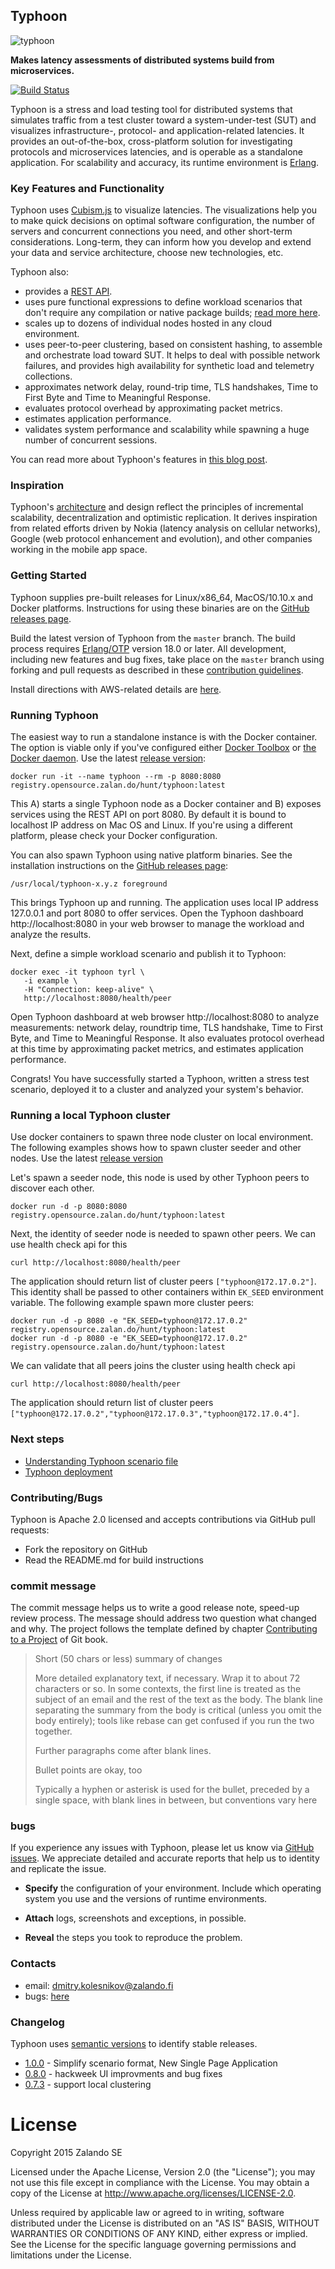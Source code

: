 ## Typhoon

![typhoon](docs/img/typhoon.png)

**Makes latency assessments of distributed systems build from microservices.**

[![Build Status](https://secure.travis-ci.org/zalando/typhoon.svg?branch=master)](http://travis-ci.org/zalando/typhoon)

Typhoon is a stress and load testing tool for distributed systems that simulates traffic from a test cluster toward a system-under-test (SUT) and visualizes infrastructure-, protocol- and application-related latencies. It provides an out-of-the-box, cross-platform solution for investigating protocols and microservices latencies, and is operable as a standalone application. For scalability and accuracy, its runtime environment is [Erlang](http://www.erlang.org/).

### Key Features and Functionality

Typhoon uses [Cubism.js](https://bost.ocks.org/mike/cubism/intro/#0) to visualize latencies. The visualizations help you to make quick decisions on optimal software configuration, the number of servers and concurrent connections you need, and other short-term considerations. Long-term, they can inform how you develop and extend your data and service architecture, choose new technologies, etc.

Typhoon also:
- provides a [REST API](https://github.com/zalando/typhoon/blob/master/docs/restapi.yaml).
- uses pure functional expressions to define workload scenarios that don't require any compilation or native package builds; [read more here](https://github.com/zalando/typhoon/blob/master/docs/scenario.md).
- scales up to dozens of individual nodes hosted in any cloud environment.
- uses peer-to-peer clustering, based on consistent hashing, to assemble and orchestrate load toward SUT. It helps to deal with possible network failures, and provides high availability for synthetic load and telemetry collections.
- approximates network delay, round-trip time, TLS handshakes, Time to First Byte and Time to Meaningful Response.
- evaluates protocol overhead by approximating packet metrics.
- estimates application performance.
- validates system performance and scalability while spawning a huge number of concurrent sessions.

You can read more about Typhoon's features in [this blog post](https://tech.zalando.de/blog/end-to-end-latency-challenges-for-microservices/).

### Inspiration

Typhoon's [architecture](docs/arch.md) and design reflect the principles of incremental scalability, decentralization and  optimistic replication. It derives inspiration from related efforts driven by Nokia (latency analysis on cellular networks), Google (web protocol enhancement and evolution), and other companies working in the mobile app space.

### Getting Started

Typhoon supplies pre-built releases for Linux/x86_64, MacOS/10.10.x and Docker platforms. Instructions for using these binaries are on the [GitHub releases page](https://github.com/zalando/typhoon/releases).

Build the latest version of Typhoon from the `master` branch. The build process requires [Erlang/OTP](http://www.erlang.org/downloads) version 18.0 or later. All development, including new features and bug fixes, take place on the `master` branch using forking and pull requests as described in these [contribution guidelines](docs/contribution.md).

Install directions with AWS-related details are [here](https://github.com/zalando/typhoon/blob/master/docs/install.md).

### Running Typhoon

The easiest way to run a standalone instance is with the Docker container. The option is viable only if you've configured either [Docker Toolbox](https://www.docker.com/products/docker-toolbox) or [the Docker daemon](https://docs.docker.com/engine/reference/commandline/dockerd/). Use the latest [release version](https://github.com/zalando/typhoon/releases):

```
docker run -it --name typhoon --rm -p 8080:8080 registry.opensource.zalan.do/hunt/typhoon:latest
```

This A) starts a single Typhoon node as a Docker container and B) exposes services using the REST API on port 8080. By default it is bound to localhost IP address on Mac OS and Linux. If you're using a different platform, please check your Docker configuration.

You can also spawn Typhoon using native platform binaries. See the installation instructions on the [GitHub releases page](https://github.com/zalando/typhoon/releases):
```
/usr/local/typhoon-x.y.z foreground
```

This brings Typhoon up and running. The application uses local IP address 127.0.0.1 and port 8080 to offer services. Open the Typhoon dashboard http://localhost:8080 in your web browser to manage the workload and analyze the results.

Next, define a simple workload scenario and publish it to Typhoon:
```
docker exec -it typhoon tyrl \
   -i example \
   -H "Connection: keep-alive" \
   http://localhost:8080/health/peer
```  

Open Typhoon dashboard at web browser http://localhost:8080 to analyze measurements: network delay, roundtrip time, TLS handshake, Time to First Byte, and Time to Meaningful Response. It also evaluates protocol overhead at this time by approximating packet metrics, and estimates application performance.

Congrats! You have successfully started a Typhoon, written a stress test scenario, deployed it to a cluster and analyzed your system's behavior.

### Running a local Typhoon cluster 

Use docker containers to spawn three node cluster on local environment. The following examples shows how to spawn cluster seeder and other nodes. Use the latest [release version](https://github.com/zalando/typhoon/releases)

Let's spawn a seeder node, this node is used by other Typhoon peers to discover each other.
```
docker run -d -p 8080:8080 registry.opensource.zalan.do/hunt/typhoon:latest
``` 

Next, the identity of seeder node is needed to spawn other peers. We can use health check api for this 
```
curl http://localhost:8080/health/peer
```
The application should return list of cluster peers `["typhoon@172.17.0.2"]`. This identity shall be passed to other containers within `EK_SEED` environment variable. The following example spawn more cluster peers: 
```
docker run -d -p 8080 -e "EK_SEED=typhoon@172.17.0.2" registry.opensource.zalan.do/hunt/typhoon:latest
docker run -d -p 8080 -e "EK_SEED=typhoon@172.17.0.2" registry.opensource.zalan.do/hunt/typhoon:latest
``` 

We can validate that all peers joins the cluster using health check api 
```
curl http://localhost:8080/health/peer
```
The application should return list of cluster peers 
`["typhoon@172.17.0.2","typhoon@172.17.0.3","typhoon@172.17.0.4"]`.   


### Next steps

* [Understanding Typhoon scenario file](docs/scenario.md)
* [Typhoon deployment](docs/install.md)

### Contributing/Bugs

Typhoon is Apache 2.0 licensed and accepts contributions via GitHub pull requests:

* Fork the repository on GitHub
* Read the README.md for build instructions

### commit message

The commit message helps us to write a good release note, speed-up review process. The message should address two question what changed and why. The project follows the template defined by chapter [Contributing to a Project](http://git-scm.com/book/ch5-2.html) of Git book.

>
> Short (50 chars or less) summary of changes
>
> More detailed explanatory text, if necessary. Wrap it to about 72 characters or so. In some contexts, the first line is treated as the subject of an email and the rest of the text as the body. The blank line separating the summary from the body is critical (unless you omit the body entirely); tools like rebase can get confused if you run the two together.
> 
> Further paragraphs come after blank lines.
> 
> Bullet points are okay, too
> 
> Typically a hyphen or asterisk is used for the bullet, preceded by a single space, with blank lines in between, but conventions vary here
>


### bugs
If you experience any issues with Typhoon, please let us know via [GitHub issues](https://github.com/zalando/typhoon/issue). We appreciate detailed and accurate reports that help us to identity and replicate the issue. 

* **Specify** the configuration of your environment. Include which operating system you use and the versions of runtime environments. 

* **Attach** logs, screenshots and exceptions, in possible.

* **Reveal** the steps you took to reproduce the problem.


### Contacts

* email: dmitry.kolesnikov@zalando.fi
* bugs: [here](https://github.com/zalando/typhoon/issues) 

### Changelog

Typhoon uses [semantic versions](http://semver.org) to identify stable releases. 

* [1.0.0](https://github.com/zalando/typhoon/releases/tag/1.0.0) - Simplify scenario format, New Single Page Application  
* [0.8.0](https://github.com/zalando/typhoon/releases/tag/0.8.0) - hackweek UI improvments and bug fixes 
* [0.7.3](https://github.com/zalando/typhoon/releases/tag/0.7.3) - support local clustering
  

# License

Copyright 2015 Zalando SE

Licensed under the Apache License, Version 2.0 (the "License"); you may not use this file except in compliance with the License. You may obtain a copy of the License at http://www.apache.org/licenses/LICENSE-2.0.

Unless required by applicable law or agreed to in writing, software distributed under the License is distributed on an "AS IS" BASIS, WITHOUT WARRANTIES OR CONDITIONS OF ANY KIND, either express or implied. See the License for the specific language governing permissions and limitations under the License.
